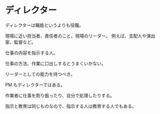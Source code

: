 # ディレクター

ディレクターは職能というよりも役職。

現場に近い担当者、責任者のこと。現場のリーダー。
例えば、支配人や演出家、監督など。

仕事の内容を指示する人。

仕事の方法、作業に口出しするとうまくいかない。

リーダーとしての能力を持つべき。

PM もディレクターではある。

作業者に仕事を割り振ったり、自分で処理したりする。

指示と教育は同じものなので、指示する人は教育する人でもある。
